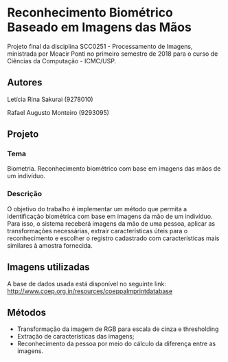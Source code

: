 # Reconhecimento Biométrico Baseado em Imagens das Mãos
Projeto final da disciplina SCC0251 - Processamento de Imagens, ministrada por Moacir Ponti no primeiro semestre de 2018 para o curso de Ciências da Computação - ICMC/USP.

## Autores
Letícia Rina Sakurai (9278010)

Rafael Augusto Monteiro (9293095)

## Projeto
### Tema
Biometria. Reconhecimento biométrico com base em imagens das mãos de um indivíduo.

### Descrição
O objetivo do trabalho é implementar um método que permita a identificação biométrica com base em imagens da mão de um indivíduo. Para isso, o sistema receberá imagens da mão de uma pessoa, aplicar as transformações necessárias, extrair características úteis para o reconhecimento e escolher o registro cadastrado com características mais similares à amostra fornecida.

## Imagens utilizadas
A base de dados usada está disponível no seguinte link: http://www.coep.org.in/resources/coeppalmprintdatabase

## Métodos
* Transformação da imagem de RGB para escala de cinza e thresholding 
* Extração de características das imagens;
* Reconhecimento da pessoa por meio do cálculo da diferença entre as imagens.